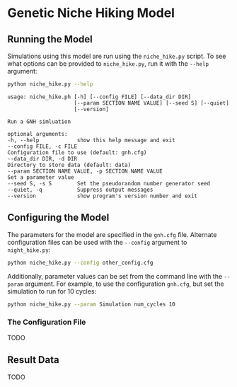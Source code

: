 # Genetic Niche Hiking Model


## Running the Model

Simulations using this model are run using the `niche_hike.py` script. To see
what options can be provided to `niche_hike.py`, run it with the `--help`
argument:

```sh
python niche_hike.py --help
```
```
usage: niche_hike.ph [-h] [--config FILE] [--data_dir DIR]
                     [--param SECTION NAME VALUE] [--seed S] [--quiet]
                     [--version]

Run a GNH simluation

optional arguments:
-h, --help            show this help message and exit
--config FILE, -c FILE
Configuration file to use (default: gnh.cfg)
--data_dir DIR, -d DIR
Directory to store data (default: data)
--param SECTION NAME VALUE, -p SECTION NAME VALUE
Set a parameter value
--seed S, -s S        Set the pseudorandom number generator seed
--quiet, -q           Suppress output messages
--version             show program's version number and exit

```

## Configuring the Model

The parameters for the model are specified in the `gnh.cfg` file. Alternate
configuration files can be used with the `--config` argument to
`night_hike.py`:

```sh
python niche_hike.py --config other_config.cfg
```

Additionally, parameter values can be set from the command line with the
`--param` argument. For example, to use the configuration `gnh.cfg`, but
set the simulation to run for 10 cycles:

```sh
python niche_hike.py --param Simulation num_cycles 10
```

### The Configuration File

TODO

## Result Data

TODO
